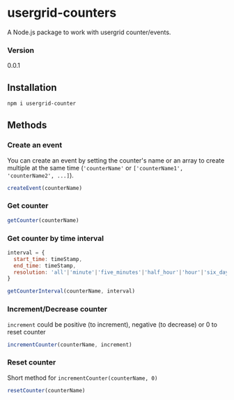 # usergrid-counters
A Node.js package to work with usergrid counter/events.

### Version
0.0.1

## Installation
```sh
npm i usergrid-counter
```

## Methods
### Create an event
You can create an event by setting the counter's name or an array to create multiple at the same time (`'counterName'` or `['counterName1', 'counterName2', ...]`).
```javascript
createEvent(counterName)
```
### Get counter
```javascript
getCounter(counterName)
```
### Get counter by time interval
```javascript
interval = {
  start_time: timeStamp,
  end_time: timeStamp,
  resolution: 'all'|'minute'|'five_minutes'|'half_hour'|'hour'|'six_day'|'day'|'week'|'month'
}

getCounterInterval(counterName, interval)
```
### Increment/Decrease counter
`increment` could be positive (to increment), negative (to decrease) or 0 to reset counter
```javascript
incrementCounter(counterName, increment)
```
### Reset counter
Short method for `incrementCounter(counterName, 0)`
```javascript
resetCounter(counterName)
```